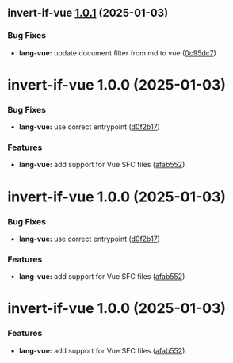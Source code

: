 ## invert-if-vue [1.0.1](https://github.com/1nVitr0/plugin-vscode-invert-if/compare/invert-if-vue@1.0.0...invert-if-vue@1.0.1) (2025-01-03)


### Bug Fixes

* **lang-vue:** update document filter from md to vue ([0c95dc7](https://github.com/1nVitr0/plugin-vscode-invert-if/commit/0c95dc77494a855e343961e00e1105a5e3625d9b))

# invert-if-vue 1.0.0 (2025-01-03)


### Bug Fixes

* **lang-vue:** use correct entrypoint ([d0f2b17](https://github.com/1nVitr0/plugin-vscode-invert-if/commit/d0f2b178d068c4f0a1407817ab08ad1a062edaba))


### Features

* **lang-vue:** add support for Vue SFC files ([afab552](https://github.com/1nVitr0/plugin-vscode-invert-if/commit/afab55285e9adf53dc4f237844efb5019ca43709))

# invert-if-vue 1.0.0 (2025-01-03)


### Bug Fixes

* **lang-vue:** use correct entrypoint ([d0f2b17](https://github.com/1nVitr0/plugin-vscode-invert-if/commit/d0f2b178d068c4f0a1407817ab08ad1a062edaba))


### Features

* **lang-vue:** add support for Vue SFC files ([afab552](https://github.com/1nVitr0/plugin-vscode-invert-if/commit/afab55285e9adf53dc4f237844efb5019ca43709))

# invert-if-vue 1.0.0 (2025-01-03)


### Features

* **lang-vue:** add support for Vue SFC files ([afab552](https://github.com/1nVitr0/plugin-vscode-invert-if/commit/afab55285e9adf53dc4f237844efb5019ca43709))
